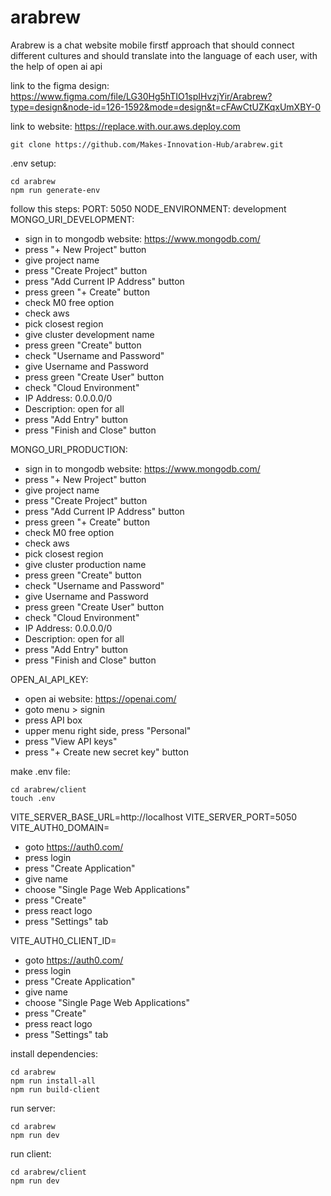 # arabrew

Arabrew is a chat website mobile firstf approach that should connect different cultures and should translate into the language of each user, with the help of open ai api

link to the figma design: https://www.figma.com/file/LG30Hg5hTIO1spIHvzjYir/Arabrew?type=design&node-id=126-1592&mode=design&t=cFAwCtUZKqxUmXBY-0

link to website: https://replace.with.our.aws.deploy.com

```
git clone https://github.com/Makes-Innovation-Hub/arabrew.git
```

.env setup:
```
cd arabrew
npm run generate-env
```

follow this steps:
PORT: 5050
NODE_ENVIRONMENT: development
MONGO_URI_DEVELOPMENT:
* sign in to mongodb website: https://www.mongodb.com/
* press "+ New Project" button
* give project name
* press "Create Project" button
* press "Add Current IP Address" button
* press green "+ Create" button
* check M0 free option
* check aws
* pick closest region
* give cluster development name
* press green "Create" button
* check "Username and Password"
* give Username and Password
* press green "Create User" button
* check "Cloud Environment"
* IP Address: 0.0.0.0/0
* Description: open for all
* press "Add Entry" button
* press "Finish and Close" button

MONGO_URI_PRODUCTION:
* sign in to mongodb website: https://www.mongodb.com/
* press "+ New Project" button
* give project name
* press "Create Project" button
* press "Add Current IP Address" button
* press green "+ Create" button
* check M0 free option
* check aws
* pick closest region
* give cluster production name
* press green "Create" button
* check "Username and Password"
* give Username and Password
* press green "Create User" button
* check "Cloud Environment"
* IP Address: 0.0.0.0/0
* Description: open for all
* press "Add Entry" button
* press "Finish and Close" button

OPEN_AI_API_KEY:
* open ai website: https://openai.com/
* goto menu > signin
* press API box
* upper menu right side, press "Personal"
* press "View API keys"
* press "+ Create new secret key" button

make .env file:
```
cd arabrew/client
touch .env
```
VITE_SERVER_BASE_URL=http://localhost
VITE_SERVER_PORT=5050
VITE_AUTH0_DOMAIN=
* goto https://auth0.com/
* press login
* press "Create Application"
* give name
* choose "Single Page Web Applications"
* press "Create"
* press react logo
* press "Settings" tab

VITE_AUTH0_CLIENT_ID=
* goto https://auth0.com/
* press login
* press "Create Application"
* give name
* choose "Single Page Web Applications"
* press "Create"
* press react logo
* press "Settings" tab

install dependencies:
```
cd arabrew
npm run install-all
npm run build-client
```
run server:
```
cd arabrew
npm run dev
```
run client:
```
cd arabrew/client
npm run dev
```

